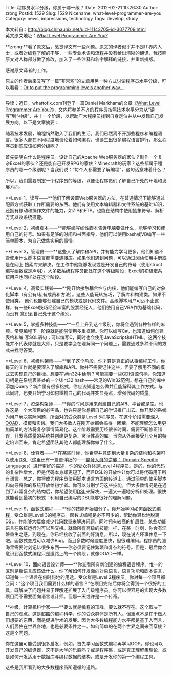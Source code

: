 Title: 程序员水平分级，你属于哪一级？
Date: 2012-02-21 10:26:30
Author: zrong
Postid: 1529
Slug: 1529
Nicename: what-level-programmer-are-you
Category: news, impressions, technology
Tags: develop, study

本文转自：<http://blog.chinaunix.net/uid-11143705-id-3077709.html>  
英文原文地址：[What Level Programmer Are
You?](http://www.whattofix.com/blog/archives/2012/02/what-level-prog.php)

**zrong:**看了原文后，感觉译文有一些问题。原文的译者似乎并不是IT界内人士，或者对编程了解的不够，一些专业术语和流程并没有给出清晰的翻译，我按照原文对人称部分做了修改，加入了一些注释和名字解释的链接，并重新排版。

感谢原文译者的工作。

原文的作者后来又写了一篇”非常短“的文章用另一种方式讨论程序员水平分级，可以看看：[Or
to put the programming levels another
way...](http://www.whattofix.com/blog/archives/2012/02/or-to-put-the-p.php)

------------------------------------------------------------------------

导读：近日，whattofix.com刊登了一篇Daniel Markham的文章《[What Level
Programmer Are
You?](http://www.whattofix.com/blog/archives/2012/02/what-level-prog.php)》，文内将参差不齐的程序员按照技术水平分为从“读写”到“神级”，共十一个阶段，以帮助广大程序员找到自身定位并从中发现自己发展方向。以下是文章摘要：<!--more-->

随着技术发展，编程悄然融入了我们的生活。我们已然离不开那些程序和编程语言。很多人都在不同程度地谈论着如何编程，也诞生出很多编程语言排行，那么程序员到底应该如何分级呢？

首先要明白什么是程序员。设计自己的Apache
Web服务器的家伙？制作一个复杂Excel的家伙？还是能自己开发RPG的家伙？Minecraft的玩家？这些都属于程序员的哪一个级别呢？当我们说：“每个人都需要了解编程”，这句话意味着什么？

所以，我们需要制定一个程序员的等级，以便让程序员们了解自己所处的环境和发展方向。

**Level
1，读写——**他们了解设置Web服务器的方法，在普通情况下能够通过配置方式获取工作所需要的东西。他们有使用文本编辑器和文件系统的基础知识，还拥有移动和操作文件的能力，如ZIP和FTP。也能在结构中使用抽象符号、解析方式以及系统技能。

**Level
2，初级脚本——**能够编写线性脚本告诉电脑要做什么，能够学习和使用自己的符号。如果有足够的时间和书面指导，他们可以使用bash或VB编写一些简单脚本，为自己做些实用的事情。

**Level
3，管理员——**这些人了解库和API，并有能力学习更多。他们知道不管使用什么脚本语言都需要连接库。如果他们遇到问题，可以通过阅读使用手册或是在网上
搜索库来解决。在工作中他能够发现或是开发自己的符号（使用struct编写函数或是声明）。大多数系统程序员都处在这个等级阶段，Excel的初级宏系
统用户也同样处在这个阶段。

**Level
4，高级实践者——**刚开始接触耦合性与内核，他们能编写自己的对象化脚本（有公有/私有成员和方法）。这些人能玩转技巧，了解库和构建类。如果不使用类，
他们也能够创建自己的模块或是代码文件。高级脚本用户可远不止这样，有一些Excel技巧经验丰富的股票经纪人，他们使用自己VBA作为基础代码，而没有
意识到自己处于这个级别。

**Level
5，掌握多种技能——**一旦上升到这个级别，你将会遇到各种各样的麻烦。常见编程下一阶段就是能够使用多重框架。你可以编写C\#，也知道如何创建表格和编
写SQL语句；可以编写C，同时也会使用JavaScript和HTML。这两个技能并不代表你就是大师，只是要学会在理解同一个问题上，需要通过多种不同的方式来找寻答案。

**Level
6，初级构架师——**到了这个阶段，你才算是真正的从事编程工作。你每天的工作就是要深入了解库和API。你并不需要记住这些，但要了解用不同的模式去实现自己的目标。想要在Win32中绘制？可能需要一些GDI资源句柄，你知道句柄是在系统表某处的一个UInt32
hash——常见的Win32范例。想在自己的库中添加jQuery？新库里有很多格式，你应该知道怎么做并且能解释其工作方式。与此同时，也要开始学习如何重构自己的代码并突显亮点，增强代码的质量。

**Level
7，资深构架师——**你的时间是用来创建自己的API、平台或是库。也许这是一个大项目的必需品，也许只是你想把自己的学识推广出去。你开发的系统为用户解决实际问题，所面对的受众群是Level
5程序员。在这个阶段需要深入[OOAD](http://en.wikipedia.org/wiki/OOAD)，模板和实践。我们大多数人在刚开始都会搞得一团糟，不能理解怎么用更加简单的方法将复杂事情简易化。这个阶段需要历经很长时间，需要不断修正错误，开发高质量的系统并创建更复杂、灵活性高的库。当你从外面接受几个月的特定培训回来，肯定希望团队其他人都能理解你做了什么。

**Level
8，诠释者——**在某些时候，你希望并意识到大量复杂的结构和构架可以使用[DSL](http://en.wikipedia.org/wiki/Domain-specific_language)（这里还有一篇更详细的——[開發人員的逆襲：
Domain-Specific
Languages](http://huan-lin.blogspot.com/2008/05/domain-specific-languages.html)）进行更好的描述，你的受众群体是Level
4程序员。是的，你的代码的复杂性增大，但是代码本身却更短了，而且DSL的开放性让你可以将代码用于所有语言。总之，你将成为程序员使用脚本语言方面的传道士。通过简单的使用脚本和向导将你的系统开放给初学者。你可以分别学习这些技能，但大多数情况是在遇到了非常复杂的结构后，你希望使用[DSL](http://en.wikipedia.org/wiki/Domain-specific_language)来解决，一遍又一遍地分析和处理。很快就能看到最初的模式：利用自己编写的DSL能够很好的理解问题。

**Level
9，函数式编程——**你的技能开始加分了。你开始学习如何函数式编程，受众群是Level
3的程序员。函数式编程是必不可少的，帮助你轻松地脱离DSL，并能够大幅度减少代码数量来解决问题，同时拥有较高的扩展性，某些功能语言在系统运行时可以热交换。就像所有高级的技能一样，在某一时刻，你会有涅磐重生之感。到现在，你已经接收了前面的好消息。所以，现在说点坏事休息一下吧。函数式变成可以减少Bug，而且多数时候速度更快，但很难编码。程序员的脑海里需要时刻记忆很多东西——你必须要记住繁琐和复杂的符号。但是，最后你会意识到函数式编程只是道路上的一个阶段，就像OOAD一样。

**Level
10，面向语言设计师——**你查看所有新创建的编程语言程序。惟一的区别是新语言应该做什么。你了解如何开发面向对象语言，语言功能和脚本语言，知道每
一个语言在何时何地的用途。受众群是Level
2程序员。你对每一个项目都会问：“这个项目我们需要什么样的语言？”在项目完结后你将会得到一个很好的工具，既解决了问题并易于理解还扩展了入门级程序员。你可以很容易的实现大多数项目而不需要面向语言设计师。但那一天或许是一个传奇。

**神级，计算机科学家——**要么就是编程的顶峰，要么就不存在。这个取决于自己的观点。这是超酷的编程科学，你的受众群体是所有人。但重点不是在于做人们想要的东西，而是促进学术的发展。因为大多数编程能力水平都是基于人而言，人们居住在世界各地，也是必要条件之一。如何简单的在两个世界之间来回穿梭？这是个问题。

你在这里可能受到很多启发，例如，首先学习函数式编程再学习OOP。你也可以开发自己的编译器，这不是大学的乐趣吗？或是程序集，或是真正理解集理论，或是如何开发适用于数据库与编程数据的结构，或是开发你的第一个编程工具。

这些是我所看到的大多数程序员所遵循的道路。

